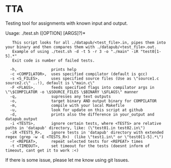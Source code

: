 # TTA
Testing tool for assignments with known input and output.

Usage: ./test.sh ([OPTION] [ARGS]?)*

       This script looks for all ./datapub/<test_file>.in, pipes them into your binary and then compares them with ./datapub/<test_file>.out.
       Example of using ./test.sh -d -t 5 -r 3 -o "./main" -iR "test0[1-5].*"
       Exit code is number of failed tests. 
       
      -h,               prints help
      -c <COMPILATOR>,  uses specified compilator (default is gcc)
      -s <S_FILES>,     uses specified source files (Use as \"source1.c source2.c\" ..!), default is \"main.c\"
      -F <FLAGS>,       feeds specified flags into compilator args in \"\$COMPILATOR -o \$SOURCE_FILES \$BINARY \$FLAGS\" manner
      -q,               supresses any text outputs
      -o,               target binary AND output binary for COMPILATOR
      -m,               compile with your local Makefile
      -u,               look for update on this script at github
      -d,               prints also the difference in your_output and datapub_output
      -i <TESTS>,       ignore certain tests, where <TESTS> are relative paths in 'datapub' directory, like: (\"test01.in test02.in\")
      -iR <TESTS_R>,    ignore tests in 'datapub' directory with extended regex (grep -w -E <TESTS_R>)  (like \"test1.in\" or \"test0[1-5].*\")
      -r <REPEAT>,      repeat selected tests for <REPEAT> times
      -t <TIMEOUT>,     set timeout for the tests (doesnt inform of timeout, cant get it to work :<)
      
If there is some issue, please let me know using git Issues.
